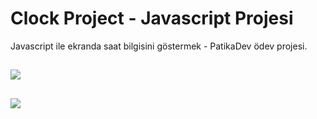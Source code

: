 # Clock Project - Javascript Projesi
 Javascript ile ekranda saat bilgisini göstermek - PatikaDev ödev projesi.

![](project1.JPG)
---
![](project2.JPG)
---
